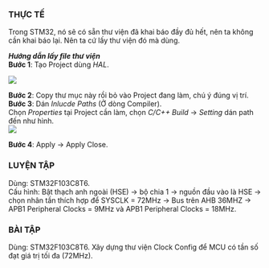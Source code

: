 ### THỰC TẾ
Trong STM32, nó sẽ có sẵn thư viện đã khai báo đầy đủ hết, nên ta không cần khai báo lại. Nên ta cứ lấy thư viện đó mà dùng.    

***Hướng dẫn lấy file thư viện***   
**Bước 1**: Tạo Project dùng *HAL*.    

![](https://i.imgur.com/yE7eecD.png)      

**Bước 2**: Copy thư mục này rồi bỏ vào Project đang làm, chú ý đúng vị trí.        
**Bước 3**: Dán *Inlucde Paths* (Ở dòng Compiler).        
Chọn *Properties* tại Project cần làm, chọn *C/C++ Build* -> *Setting* dán path đến như hình.        
![](https://i.imgur.com/7t2rP8B.png)        

**Bước 4**: Apply -> Apply Close.       


### LUYỆN TẬP
Dùng: STM32F103C8T6.        
Cấu hình: Bật thạch anh ngoài (HSE) -> bộ chia 1 -> nguồn đầu vào là HSE -> chọn nhân tần thích hợp để SYSCLK = 72MHz -> Bus trên AHB 36MHZ -> APB1 Peripheral Clocks = 9MHz và APB1 Peripheral Clocks = 18MHz.


### BÀI TẬP 
Dùng: STM32F103C8T6. 
Xây dựng thư viện Clock Config để MCU có tần số đạt giá trị tối đa (72MHz).